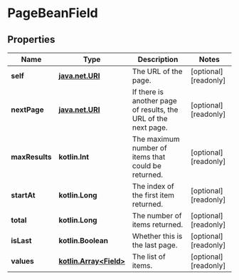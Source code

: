 
# PageBeanField

## Properties
Name | Type | Description | Notes
------------ | ------------- | ------------- | -------------
**self** | [**java.net.URI**](java.net.URI.md) | The URL of the page. |  [optional] [readonly]
**nextPage** | [**java.net.URI**](java.net.URI.md) | If there is another page of results, the URL of the next page. |  [optional] [readonly]
**maxResults** | **kotlin.Int** | The maximum number of items that could be returned. |  [optional] [readonly]
**startAt** | **kotlin.Long** | The index of the first item returned. |  [optional] [readonly]
**total** | **kotlin.Long** | The number of items returned. |  [optional] [readonly]
**isLast** | **kotlin.Boolean** | Whether this is the last page. |  [optional] [readonly]
**values** | [**kotlin.Array&lt;Field&gt;**](Field.md) | The list of items. |  [optional] [readonly]



